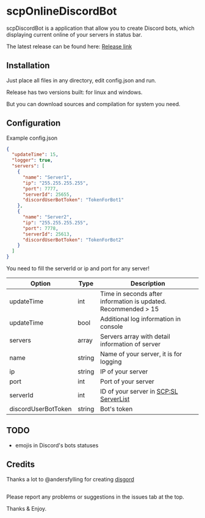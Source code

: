 # scpOnlineDiscordBot
scpDiscordBot is a application that allow you to create Discord bots, which displaying current
online of your servers in status bar. 

The latest release can be found here: [Release link](https://github.com/Stairdeck/scpOnlineDiscordBot/releases/latest)

## Installation
Just place all files in any directory, edit config.json and run.

Release has two versions built: for linux and windows.

But you can download sources and compilation for system you need.

## Configuration
Example config.json
```json
{
  "updateTime": 15,
  "logger": true,
  "servers": [
    {
      "name": "Server1",
      "ip": "255.255.255.255",
      "port": 7777,
      "serverId": 25655,
      "discordUserBotToken": "TokenForBot1"
    },
    {
      "name": "Server2",
      "ip": "255.255.255.255",
      "port": 7778,
      "serverId": 25613,
      "discordUserBotToken": "TokenForBot2"
    }
  ]
}
```

You need to fill the serverId or ip and port for any server!

| Option | Type | Description |
| ------ | ------ | ------ |
| updateTime | int | Time in seconds after information is updated. Recommended > 15 |
| updateTime | bool | Additional log information in console |
| servers | array | Servers array with detail information of server |
| name | string | Name of your server, it is for logging |
| ip | string | IP of your server |
| port | int | Port of your server |
| serverId | int | ID of your server in [SCP:SL ServerList](https://api.scpslgame.com/lobbylist.php?format=json) |
| discordUserBotToken | string | Bot's token |

## TODO

- emojis in Discord's bots statuses

## Credits
Thanks a lot to @andersfylling for creating [disgord](https://github.com/andersfylling/disgord)

##
Please report any problems or suggestions in the issues tab at the top.

Thanks & Enjoy.